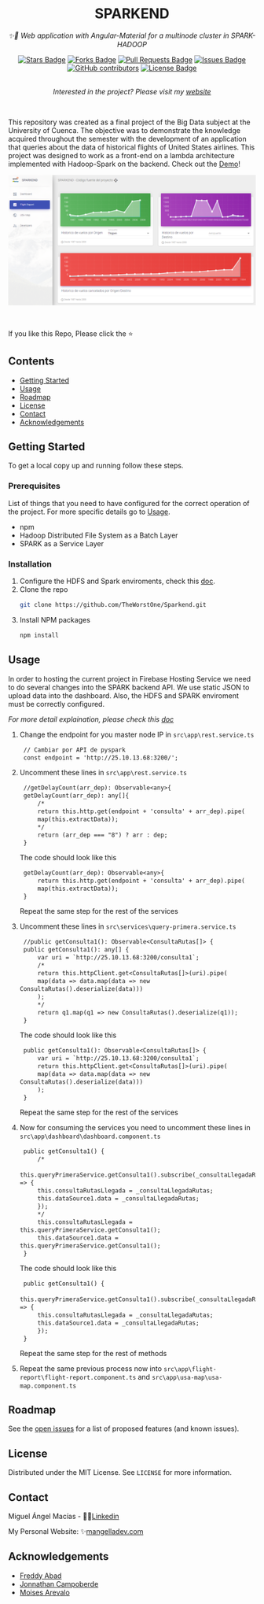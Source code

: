 <h1 align="center">SPARKEND</h1>
<p align="center"><i>✨🐘 Web application with Angular-Material for a multinode cluster in SPARK-HADOOP</i></p>
<div align="center">
  <a href="https://github.com/TheWorstOne/Sparkend/stargazers"><img src="https://img.shields.io/github/stars/TheWorstOne/Sparkend" alt="Stars Badge"/></a>
<a href="https://github.com/TheWorstOne/Sparkend/network/members"><img src="https://img.shields.io/github/forks/TheWorstOne/Sparkend" alt="Forks Badge"/></a>
<a href="https://github.com/TheWorstOne/Sparkend/pulls"><img src="https://img.shields.io/github/issues-pr/TheWorstOne/Sparkend" alt="Pull Requests Badge"/></a>
<a href="https://github.com/TheWorstOne/Sparkend/issues"><img src="https://img.shields.io/github/issues/TheWorstOne/Sparkend" alt="Issues Badge"/></a>
<a href="https://github.com/TheWorstOne/Sparkend/graphs/contributors"><img alt="GitHub contributors" src="https://img.shields.io/github/contributors/TheWorstOne/Sparkend?color=2b9348"></a>
<a href="https://github.com/TheWorstOne/Sparkend/blob/master/LICENSE"><img src="https://img.shields.io/github/license/TheWorstOne/Sparkend?color=2b9348" alt="License Badge"/></a>
</div>
<br>
<p align="center"><i>Interested in the project? Please visit my <a target="_blank" href="https://mangelladev.web.app/">website</a></i></p>
<br>

<!-- ABOUT THE PROJECT -->
This repository was created as a final project of the Big Data subject at the University of Cuenca. The objective was to demonstrate the knowledge acquired throughout the semester with the development of an application that queries about the data of historical flights of United States airlines. This project was designed to work as a front-end on a lambda architecture implemented with Hadoop-Spark on the backend. Check out the [Demo](https://sparkend-hosting.web.app/)!

<p align="center">
    <img src="assets/flightreport.png" alt="Logo" width="" height="">
</p>

<br>

If you like this Repo, Please click the :star:

<!-- TABLE OF CONTENTS -->
## Contents
  - [Getting Started](#getting-started)
  - [Usage](#usage)
  - [Roadmap](#roadmap)
  - [License](#license)
  - [Contact](#contact)
  - [Acknowledgements](#acknowledgements)

  <!-- GETTING STARTED -->
## Getting Started

To get a local copy up and running follow these steps.

### Prerequisites

List of things that you need to have configured for the correct operation of the project. For more specific details go to [Usage](#usage).
* npm
* Hadoop Distributed File System as a Batch Layer
* SPARK as a Service Layer

### Installation

1. Configure the HDFS and Spark enviroments, check this [doc](https://www.slideshare.net/MiguelAngel1348/cluster-multinodo-en-apache-hadoop-arquitectura-lambda).
2. Clone the repo
   ```sh
   git clone https://github.com/TheWorstOne/Sparkend.git
   ```
3. Install NPM packages
   ```sh
   npm install
   ```

<!-- USAGE EXAMPLES -->
## Usage

In order to hosting the current project in Firebase Hosting Service we need to do several changes into the SPARK backend API. We use static JSON to upload data into the dashboard. Also, the HDFS and SPARK enviroment must be correctly configured.

_For more detail explaination, please check this [doc](https://www.slideshare.net/MiguelAngel1348/cluster-multinodo-en-apache-hadoop-arquitectura-lambda)_

1. Change the endpoint for you master node IP in `src\app\rest.service.ts`
   ```TS
    // Cambiar por API de pyspark
    const endpoint = 'http://25.10.13.68:3200/';
   ```

2. Uncomment these lines in `src\app\rest.service.ts`
   ```TS
    //getDelayCount(arr_dep): Observable<any>{
    getDelayCount(arr_dep): any[]{
        /*
        return this.http.get(endpoint + 'consulta' + arr_dep).pipe(
        map(this.extractData));
        */
        return (arr_dep === "8") ? arr : dep;
    }
   ```
   The code should look like this
   ```TS
    getDelayCount(arr_dep): Observable<any>{
        return this.http.get(endpoint + 'consulta' + arr_dep).pipe(
        map(this.extractData));
    }
   ```
   Repeat the same step for the rest of the services
3. Uncomment these lines in `src\services\query-primera.service.ts`
   ```TS
    //public getConsulta1(): Observable<ConsultaRutas[]> {
    public getConsulta1(): any[] {
        var uri = `http://25.10.13.68:3200/consulta1`;
        /*
        return this.httpClient.get<ConsultaRutas[]>(uri).pipe(
        map(data => data.map(data => new ConsultaRutas().deserialize(data)))
        );
        */
        return q1.map(q1 => new ConsultaRutas().deserialize(q1));
    }
   ```
    The code should look like this
   ```TS
    public getConsulta1(): Observable<ConsultaRutas[]> {
        var uri = `http://25.10.13.68:3200/consulta1`;
        return this.httpClient.get<ConsultaRutas[]>(uri).pipe(
        map(data => data.map(data => new ConsultaRutas().deserialize(data)))
        );
    }
   ```
   Repeat the same step for the rest of the services

4. Now for consuming the services you need to uncomment these lines in `src\app\dashboard\dashboard.component.ts`
   ```TS
    public getConsulta1() {
        /*
        this.queryPrimeraService.getConsulta1().subscribe(_consultaLlegadaRutas => {
        this.consultaRutasLlegada = _consultaLlegadaRutas;
        this.dataSource1.data = _consultaLlegadaRutas;
        });
        */
        this.consultaRutasLlegada = this.queryPrimeraService.getConsulta1();
        this.dataSource1.data = this.queryPrimeraService.getConsulta1();
    }
   ```
   The code should look like this
   ```TS
    public getConsulta1() {
        this.queryPrimeraService.getConsulta1().subscribe(_consultaLlegadaRutas => {
        this.consultaRutasLlegada = _consultaLlegadaRutas;
        this.dataSource1.data = _consultaLlegadaRutas;
        });
    }
   ```
   Repeat the same step for the rest of methods

5. Repeat the same previous process now into `src\app\flight-report\flight-report.component.ts` and `src\app\usa-map\usa-map.component.ts`

<!-- ROADMAP -->
## Roadmap

See the [open issues](https://github.com/TheWorstOne/Sparkend/issues) for a list of proposed features (and known issues).


<!-- LICENSE -->
## License

Distributed under the MIT License. See `LICENSE` for more information.



<!-- CONTACT -->
## Contact

Miguel Ángel Macías - 👨‍💻[Linkedin](https://www.linkedin.com/in/mangelladev/)

My Personal Website: ✨[mangelladev.com](https://mangelladev.web.app/)


<!-- ACKNOWLEDGEMENTS -->
## Acknowledgements
* [Freddy Abad](https://github.com/FreddieAbad)
* [Jonnathan Campoberde](https://github.com/JonnHenry)
* [Moises Arevalo](https://github.com/MoisesArevalo)


